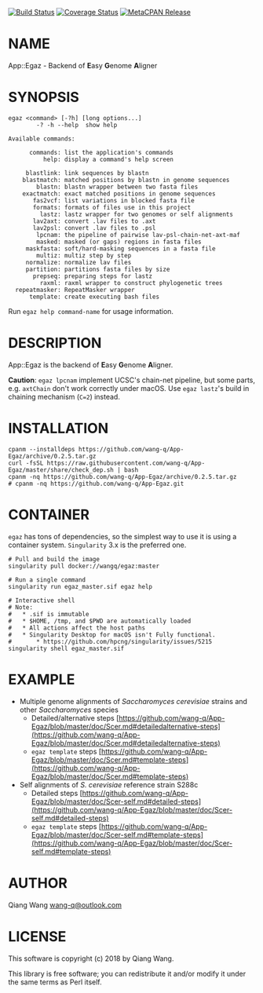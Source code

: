 [![Build Status](https://travis-ci.org/wang-q/App-Egaz.svg?branch=master)](https://travis-ci.org/wang-q/App-Egaz) [![Coverage Status](http://codecov.io/github/wang-q/App-Egaz/coverage.svg?branch=master)](https://codecov.io/github/wang-q/App-Egaz?branch=master) [![MetaCPAN Release](https://badge.fury.io/pl/App-Egaz.svg)](https://metacpan.org/release/App-Egaz)
# NAME

App::Egaz - Backend of **E**asy **G**enome **A**ligner

# SYNOPSIS

    egaz <command> [-?h] [long options...]
            -? -h --help  show help

    Available commands:

          commands: list the application's commands
              help: display a command's help screen

         blastlink: link sequences by blastn
        blastmatch: matched positions by blastn in genome sequences
            blastn: blastn wrapper between two fasta files
        exactmatch: exact matched positions in genome sequences
           fas2vcf: list variations in blocked fasta file
           formats: formats of files use in this project
             lastz: lastz wrapper for two genomes or self alignments
           lav2axt: convert .lav files to .axt
           lav2psl: convert .lav files to .psl
            lpcnam: the pipeline of pairwise lav-psl-chain-net-axt-maf
            masked: masked (or gaps) regions in fasta files
         maskfasta: soft/hard-masking sequences in a fasta file
            multiz: multiz step by step
         normalize: normalize lav files
         partition: partitions fasta files by size
           prepseq: preparing steps for lastz
             raxml: raxml wrapper to construct phylogenetic trees
      repeatmasker: RepeatMasker wrapper
          template: create executing bash files

Run `egaz help command-name` for usage information.

# DESCRIPTION

App::Egaz is the backend of **E**asy **G**enome **A**ligner.

**Caution**: `egaz lpcnam` implement UCSC's chain-net pipeline, but some parts,
e.g. `axtChain` don't work correctly under macOS. Use `egaz lastz`'s build in
chaining mechanism (`C=2`) instead.

# INSTALLATION

    cpanm --installdeps https://github.com/wang-q/App-Egaz/archive/0.2.5.tar.gz
    curl -fsSL https://raw.githubusercontent.com/wang-q/App-Egaz/master/share/check_dep.sh | bash
    cpanm -nq https://github.com/wang-q/App-Egaz/archive/0.2.5.tar.gz
    # cpanm -nq https://github.com/wang-q/App-Egaz.git

# CONTAINER

`egaz` has tons of dependencies, so the simplest way to use it is using a container system.
`Singularity` 3.x is the preferred one.

    # Pull and build the image
    singularity pull docker://wangq/egaz:master

    # Run a single command
    singularity run egaz_master.sif egaz help

    # Interactive shell
    # Note:
    #   * .sif is immutable
    #   * $HOME, /tmp, and $PWD are automatically loaded
    #   * All actions affect the host paths
    #   * Singularity Desktop for macOS isn't Fully functional.
    #       * https://github.com/hpcng/singularity/issues/5215
    singularity shell egaz_master.sif

# EXAMPLE

- Multiple genome alignments of _Saccharomyces cerevisiae_ strains and other _Saccharomyces_ species
    - Detailed/alternative steps [https://github.com/wang-q/App-Egaz/blob/master/doc/Scer.md#detailedalternative-steps](https://github.com/wang-q/App-Egaz/blob/master/doc/Scer.md#detailedalternative-steps)
    - `egaz template` steps [https://github.com/wang-q/App-Egaz/blob/master/doc/Scer.md#template-steps](https://github.com/wang-q/App-Egaz/blob/master/doc/Scer.md#template-steps)
- Self alignments of _S. cerevisiae_ reference strain S288c
    - Detailed steps [https://github.com/wang-q/App-Egaz/blob/master/doc/Scer-self.md#detailed-steps](https://github.com/wang-q/App-Egaz/blob/master/doc/Scer-self.md#detailed-steps)
    - `egaz template` steps [https://github.com/wang-q/App-Egaz/blob/master/doc/Scer-self.md#template-steps](https://github.com/wang-q/App-Egaz/blob/master/doc/Scer-self.md#template-steps)

# AUTHOR

Qiang Wang <wang-q@outlook.com>

# LICENSE

This software is copyright (c) 2018 by Qiang Wang.

This library is free software; you can redistribute it and/or modify
it under the same terms as Perl itself.
